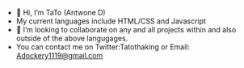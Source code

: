 - 👋 Hi, I’m TaTo (Antwone D)
- My current languages include HTML/CSS and Javascript
- 💞️ I’m looking to collaborate on any and all projects within and also outside of the above langugages.
- You can contact me on Twitter:Tatothaking or Email: Adockery1119@gmail.com

<!---
TaToThaKinG/TaToThaKinG is a ✨ special ✨ repository because its `README.md` (this file) appears on your GitHub profile.
You can click the Preview link to take a look at your changes.
--->
